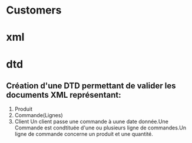 # Customers
# xml 
# dtd

## Création d'une DTD permettant de valider les documents XML représentant:
1. Produit 
2. Commande(Lignes)
3. Client 
Un client passe une commande à uune date donnée.Une Commande est condtituée d'une ou plusieurs ligne de commandes.Un ligne de commande concerne un produit et une quantité.

